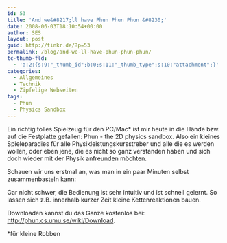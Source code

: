 ```yaml
---
id: 53
title: 'And we&#8217;ll have Phun Phun Phun &#8230;'
date: 2008-06-03T18:10:54+00:00
author: SES
layout: post
guid: http://tinkr.de/?p=53
permalink: /blog/and-we-ll-have-phun-phun-phun/
tc-thumb-fld:
  - 'a:2:{s:9:"_thumb_id";b:0;s:11:"_thumb_type";s:10:"attachment";}'
categories:
  - Allgemeines
  - Technik
  - Zipfelige Webseiten
tags:
  - Phun
  - Physics Sandbox
---
```

Ein richtig tolles Spielzeug für den PC/Mac* ist mir heute in die Hände bzw. auf die Festplatte gefallen: Phun - the 2D physics sandbox. Also ein kleines Spieleparadies für alle Physikleistungskursstreber und alle die es werden wollen, oder eben jene, die es nicht so ganz verstanden haben und sich doch wieder mit der Physik anfreunden möchten.

Schauen wir uns erstmal an, was man in ein paar Minuten selbst zusammenbasteln kann:



Gar nicht schwer, die Bedienung ist sehr intuitiv und ist schnell gelernt. So lassen sich z.B. innerhalb kurzer Zeit kleine Kettenreaktionen bauen.

Downloaden kannst du das Ganze kostenlos bei: <http://phun.cs.umu.se/wiki/Download>.

*für kleine Robben
